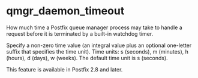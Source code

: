 # qmgr_daemon_timeout 

 How much time a Postfix queue manager process may take to handle
a request before it is terminated by a built-in watchdog timer.


 Specify a non-zero time value (an integral value plus an optional
one-letter suffix that specifies the time unit).  Time units: s
(seconds), m (minutes), h (hours), d (days), w (weeks).
The default time unit is s (seconds).  

 This feature is available in Postfix 2.8 and later.  


